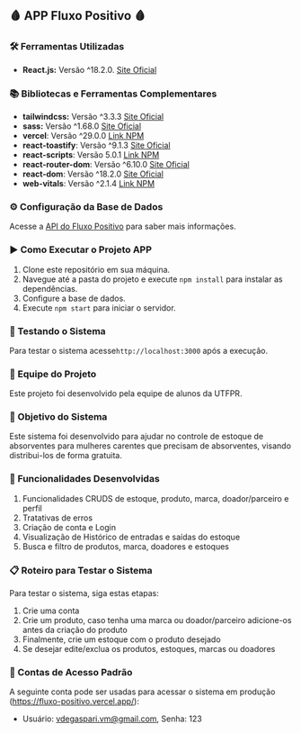 ## 🩸 APP Fluxo Positivo 🩸

### 🛠️ Ferramentas Utilizadas

- **React.js:** Versão ^18.2.0. [Site Oficial](https://nodejs.org/)

### 📚 Bibliotecas e Ferramentas Complementares

- **tailwindcss:** Versão ^3.3.3 [Site Oficial](https://tailwindcss.com/)
- **sass:** Versão ^1.68.0 [Site Oficial](https://sass-lang.com/)
- **vercel**: Versão ^29.0.0 [Link NPM](https://www.npmjs.com/package/vercel)
- **react-toastify**: Versão ^9.1.3 [Site Oficial](https://fkhadra.github.io/react-toastify/introduction)
- **react-scripts**: Versão 5.0.1 [Link NPM](https://www.npmjs.com/package/react-scripts)
- **react-router-dom**: Versão ^6.10.0 [Site Oficial](https://reactrouter.com/en/main)
- **react-dom**: Versão ^18.2.0 [Site Oficial](https://pt-br.legacy.reactjs.org/docs/react-dom.html)
- **web-vitals**: Versão ^2.1.4 [Link NPM](https://www.npmjs.com/package/web-vitals)

### ⚙️ Configuração da Base de Dados
Acesse a [API do Fluxo Positivo](https://github.com/VictorDegaspari/fluxo-positivo-api/edit/main/README.md) para saber mais informações.

### ▶️ Como Executar o Projeto APP

1. Clone este repositório em sua máquina.
2. Navegue até a pasta do projeto e execute `npm install` para instalar as dependências.
3. Configure a base de dados.
4. Execute `npm start` para iniciar o servidor.

### 🧪 Testando o Sistema

Para testar o sistema acesse`http://localhost:3000` após a execução.

### 👥 Equipe do Projeto

Este projeto foi desenvolvido pela equipe de alunos da UTFPR.

### 🎯 Objetivo do Sistema

Este sistema foi desenvolvido para ajudar no controle de estoque de absorventes para mulheres carentes que precisam de absorventes, visando distribui-los de forma gratuita.

### 🚀 Funcionalidades Desenvolvidas

1. Funcionalidades CRUDS de estoque, produto, marca, doador/parceiro e perfil
2. Tratativas de erros
3. Criação de conta e Login
4. Visualização de Histórico de entradas e saídas do estoque
5. Busca e filtro de produtos, marca, doadores e estoques

### 📋 Roteiro para Testar o Sistema

Para testar o sistema, siga estas etapas:

1. Crie uma conta
2. Crie um produto, caso tenha uma marca ou doador/parceiro adicione-os antes da criação do produto 
3. Finalmente, crie um estoque com o produto desejado
4. Se desejar edite/exclua os produtos, estoques, marcas ou doadores

### 🔐 Contas de Acesso Padrão

A seguinte conta pode ser usadas para acessar o sistema em produção (https://fluxo-positivo.vercel.app/):

- Usuário: vdegaspari.vm@gmail.com, Senha: 123

